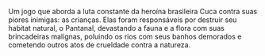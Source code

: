 Um jogo que aborda a luta constante da heroína brasileira Cuca contra suas piores inimigas: as crianças. Elas foram responsáveis por destruir seu habitat natural, o Pantanal, devastando a fauna e a flora com suas brincadeiras malignas, poluindo os rios com seus banhos demorados e cometendo outros atos de crueldade contra a natureza.

